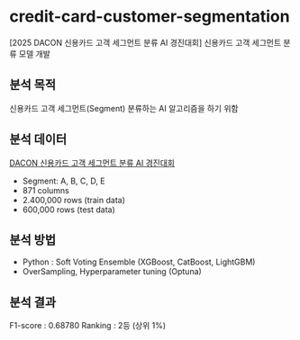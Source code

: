 # credit-card-customer-segmentation
[2025 DACON 신용카드 고객 세그먼트 분류 AI 경진대회] 신용카드 고객 세그먼트 분류 모델 개발


## 분석 목적
신용카드 고객 세그먼트(Segment) 분류하는 AI 알고리즘을 하기 위함


## 분석 데이터
[DACON 신용카드 고객 세그먼트 분류 AI 경진대회](https://dacon.io/competitions/official/236460/data)

* Segment: A, B, C, D, E
* 871 columns
* 2.400,000 rows (train data)
* 600,000 rows (test data)
  

## 분석 방법
* Python : Soft Voting Ensemble (XGBoost, CatBoost, LightGBM)
* OverSampling, Hyperparameter tuning (Optuna)


## 분석 결과
F1-score : 0.68780
Ranking : 2등 (상위 1%)
